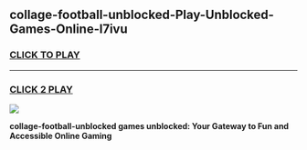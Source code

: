 
## collage-football-unblocked-Play-Unblocked-Games-Online-l7ivu
<h3>
<a href="https://premium76.site?title=collage-football-unblocked&ref=25A">CLICK TO PLAY</a></h3>
<hr>

<h3>
<a href="https://premium76.site?title=collage-football-unblocked&ref=25A">CLICK 2 PLAY</a>
  
</h3>

<a href="https://premium76.site?title=collage-football-unblocked&ref=25A"><img src="https://clearcache.store/games.png"></a>


**collage-football-unblocked games unblocked: Your Gateway to Fun and Accessible Online Gaming**
